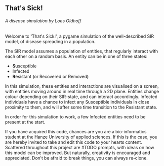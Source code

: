 ## That's Sick!
###### A disease simulation by Loes Oldhoff

Welcome to 'That's  Sick!', a pygame simulation of the well-described SIR model, of disease spreading in a population.

The SIR model assumes a population of entities, that regularly interact with each other on a random basis. An entity can be in one of three states:

* **S**usceptible
* **I**nfected
* **R**esistant (or Recovered or Removed)

In this simulation, these entities and interactions are visualised on a screen, with entities moving around in real time through a 2D plane.
Entities change colour depending on their SIR-state, and can interact accordingly. Infected individuals have a chance to infect any Susceptible
individuals in close proximity to them, and will after some time transition to the Resistant state. 

In order for this simulation to work, a few Infected entities need to be present at the start.

If you have acquired this code, chances are you are a bio-informatics student at the Hanze University of applied sciences. 
If this is the case, you are hereby invited to take and edit this code to your hearts content. Scattered throughout this project 
are #TODO prompts, with ideas on how this model can be improved. But naturally, creativity is encouraged and appreciated. Don't
be afraid to break things, you can always re-clone.




